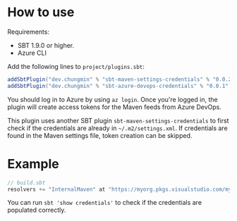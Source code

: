 # How to use

Requirements:
- SBT 1.9.0 or higher.
- Azure CLI

Add the following lines to `project/plugins.sbt`:

```scala
addSbtPlugin("dev.chungmin" % "sbt-maven-settings-credentials" % "0.0.2")
addSbtPlugin("dev.chungmin" % "sbt-azure-devops-credentials" % "0.0.1")
```

You should log in to Azure by using `az login`. Once you're logged in, the plugin will
create access tokens for the Maven feeds from Azure DevOps.

This plugin uses another SBT plugin `sbt-maven-settings-credentials` to first check if the credentials are
already in `~/.m2/settings.xml`. If credentials are found in the Maven settings file, token creation can be skipped.

# Example

```scala
// build.sbt
resolvers += "InternalMaven" at "https://myorg.pkgs.visualstudio.com/myproject/_packaging/InternalMaven/maven/v1"
```

You can run `sbt 'show credentials'` to check if the credentials are populated correctly.
